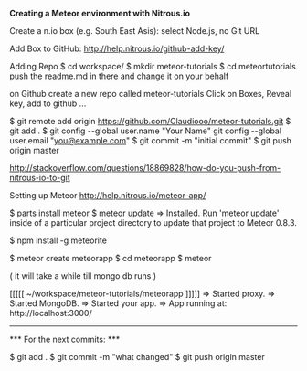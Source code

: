 **Creating a Meteor environment with Nitrous.io**

Create a n.io box (e.g. South East Asis): select Node.js, no Git URL

Add Box to GitHub:
http://help.nitrous.io/github-add-key/

Adding Repo
$ cd workspace/
$ mkdir meteor-tutorials
$ cd meteortutorials 
push the readme.md in there and change it on your behalf

on Github create a new repo called meteor-tutorials
Click on Boxes, Reveal key, add to github ...

$ git remote add origin https://github.com/Claudiooo/meteor-tutorials.git
$ git add . 
$ git config --global user.name "Your Name"
git config --global user.email "you@example.com"
$ git commit -m "initial commit"
$ git push origin master

http://stackoverflow.com/questions/18869828/how-do-you-push-from-nitrous-io-to-git

Setting up Meteor
http://help.nitrous.io/meteor-app/

$ parts install meteor
$ meteor update
=> Installed. Run 'meteor update' inside of a particular project directory to update that project to Meteor 0.8.3.

$ npm install -g meteorite

$ meteor create meteorapp
$ cd meteorapp
$ meteor

( it will take a while till mongo db runs )

[[[[[ ~/workspace/meteor-tutorials/meteorapp ]]]]] => Started proxy. => Started MongoDB. => Started your app. => App running at: http://localhost:3000/

---
*** For the next commits: ***

$ git add . 
$ git commit -m "what changed"
$ git push origin master

